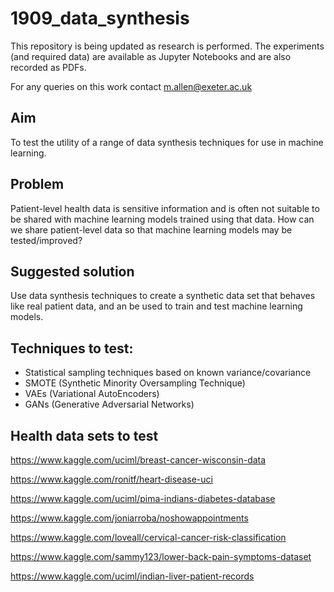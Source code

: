 # 1909_data_synthesis

This repository is being updated as research is performed. The experiments (and required data) are available as Jupyter Notebooks and are also recorded as PDFs.

For any queries on this work contact m.allen@exeter.ac.uk

## Aim

To test the utility of a range of data synthesis techniques for use in machine learning.

## Problem

Patient-level health data is sensitive information and is often not suitable to be shared with machine learning models trained using that data. How can we share patient-level data so that machine learning models may be tested/improved?

## Suggested solution

Use data synthesis techniques to create a synthetic data set that behaves like real patient data, and an be used to train and test machine learning models.

## Techniques to test:

* Statistical sampling techniques based on known variance/covariance
* SMOTE (Synthetic Minority Oversampling Technique)
* VAEs (Variational AutoEncoders)
* GANs (Generative Adversarial Networks)

## Health data sets to test

https://www.kaggle.com/uciml/breast-cancer-wisconsin-data

https://www.kaggle.com/ronitf/heart-disease-uci

https://www.kaggle.com/uciml/pima-indians-diabetes-database

https://www.kaggle.com/joniarroba/noshowappointments

https://www.kaggle.com/loveall/cervical-cancer-risk-classification

https://www.kaggle.com/sammy123/lower-back-pain-symptoms-dataset

https://www.kaggle.com/uciml/indian-liver-patient-records


